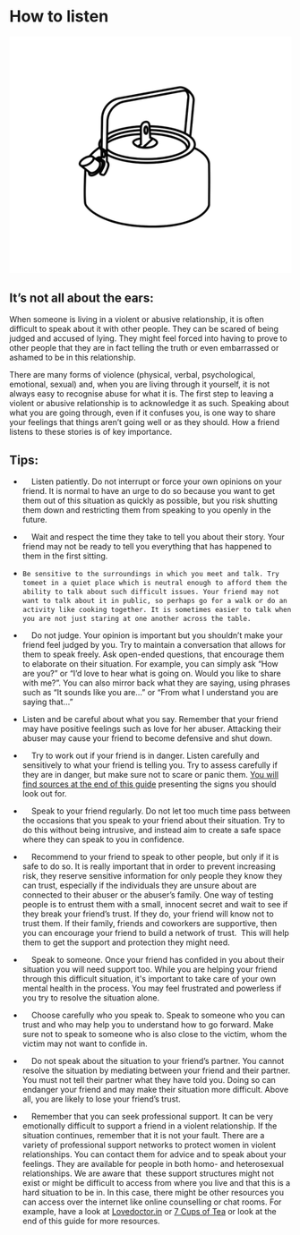 # How to listen

![](assets/making_a_chayn_chai.gif)

## It’s not all about the ears:

When someone is living in a violent or abusive relationship, it is often difficult to speak about it with other people. They can be scared of being judged and accused of lying. They might feel forced into having to prove to other people that they are in fact telling the truth or even embarrassed or ashamed to be in this relationship.

There are many forms of violence (physical, verbal, psychological, emotional, sexual) and, when you are living through it yourself, it is not always easy to recognise abuse for what it is. The first step to leaving a violent or abusive relationship is to acknowledge it as such. Speaking about what you are going through, even if it confuses you, is one way to share your feelings that things aren’t going well or as they should. How a friend listens to these stories is of key importance. 

  

## Tips:

  

-     Listen patiently. Do not interrupt or force your own opinions on your friend. It is normal to have an urge to do so because you want to get them out of this situation as quickly as possible, but you risk shutting them down and restricting them from speaking to you openly in the future.

-     Wait and respect the time they take to tell you about their story. Your friend may not be ready to tell you everything that has happened to them in the first sitting.

-     Be sensitive to the surroundings in which you meet and talk. Try tomeet in a quiet place which is neutral enough to afford them the ability to talk about such difficult issues. Your friend may not want to talk about it in public, so perhaps go for a walk or do an activity like cooking together. It is sometimes easier to talk when you are not just staring at one another across the table.

  

-     Do not judge. Your opinion is important but you shouldn’t make your friend feel judged by you. Try to maintain a conversation that allows for them to speak freely. Ask open-ended questions, that encourage them to elaborate on their situation. For example, you can simply ask “How are you?” or “I’d love to hear what is going on. Would you like to share with me?”. You can also mirror back what they are saying, using phrases such as “It sounds like you are…” or “From what I understand you are saying that…”

  

- Listen and be careful about what you say. Remember that your friend may have positive feelings such as love for her abuser. Attacking their abuser may cause your friend to become defensive and shut down.

-     Try to work out if your friend is in danger. Listen carefully and sensitively to what your friend is telling you. Try to assess carefully if they are in danger, but make sure not to scare or panic them. [You will find sources at the end of this guide](https://docs.google.com/document/d/1o1vEtFRTPqkF5XAM9JHwIiSfCtac5MN91PRLggn1RB0/edit#bookmark=id.7qqhvnuc030a) presenting the signs you should look out for.

-     Speak to your friend regularly. Do not let too much time pass between the occasions that you speak to your friend about their situation. Try to do this without being intrusive, and instead aim to create a safe space where they can speak to you in confidence.

-     Recommend to your friend to speak to other people, but only if it is safe to do so. It is really important that in order to prevent increasing risk, they reserve sensitive information for only people they know they can trust, especially if the individuals they are unsure about are connected to their abuser or the abuser’s family. One way of testing people is to entrust them with a small, innocent secret and wait to see if they break your friend’s trust. If they do, your friend will know not to trust them. If their family, friends and coworkers are supportive, then you can encourage your friend to build a network of trust.  This will help them to get the support and protection they might need.

-     Speak to someone. Once your friend has confided in you about their situation you will need support too. While you are helping your friend through this difficult situation, it's important to take care of your own mental health in the process. You may feel frustrated and powerless if you try to resolve the situation alone. 

  

-     Choose carefully who you speak to. Speak to someone who you can trust and who may help you to understand how to go forward. Make sure not to speak to someone who is also close to the victim, whom the victim may not want to confide in. 

  

-     Do not speak about the situation to your friend’s partner. You cannot resolve the situation by mediating between your friend and their partner. You must not tell their partner what they have told you. Doing so can endanger your friend and may make their situation more difficult. Above all, you are likely to lose your friend’s trust.

-     Remember that you can seek professional support. It can be very emotionally difficult to support a friend in a violent relationship. If the situation continues, remember that it is not your fault. There are a variety of professional support networks to protect women in violent relationships. You can contact them for advice and to speak about your feelings. They are available for people in both homo- and heterosexual relationships. We are aware that  these support structures might not exist or might be difficult to access from where you live and that this is a hard situation to be in. In this case, there might be other resources you can access over the internet like online counselling or chat rooms. For example, have a look at [Lovedoctor.in](http://lovedoctor.in/) or [7 Cups of Tea](http://www.7cups.com) or look at the end of this guide for more resources.

